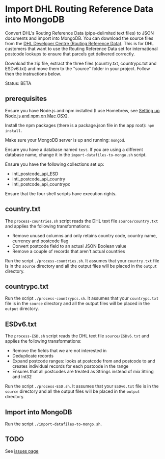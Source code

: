# Import DHL Routing Reference Data into MongoDB

Convert DHL's Routing Reference Data (pipe-delimited text files) to JSON documents and import into MongoDB. You can download the source files from the [DHL Developer Centre (Routing Reference Data)](http://www.dhl.co.uk/content/gb/en/express/resource_centre/integrated_shipping_solutions/developer_download_centre1.html). This is for DHL customers that want to use the Routing Reference Data set for international postcode lookups to ensure that parcels get delivered correctly.

Download the zip file, extract the three files (country.txt, countrypc.txt and ESDv6.txt) and move them to the "source" folder in your project. Follow then the instructions below.

Status: BETA

## prerequisites

Ensure you have Node.js and npm installed (I use Homebrew, see [Setting up Node.js and npm on Mac OSX](http://shapeshed.com/setting-up-nodejs-and-npm-on-mac-osx/)).

Install the npm packages (there is a package.json file in the app root): `npm install`.

Make sure your MongoDB server is up and running: `mongod`.

Ensure you have a database named `test`. If you are using a different database name, change it in the `import-datafiles-to-mongo.sh` script.

Ensure you have the following collections set up:
- intl_postcode_api_ESD
- intl_postcode_api_country
- intl_postcode_api_countrypc

Ensure that the four shell scripts have execution rights.

## country.txt

The `process-countries.sh` script reads the DHL text file `source/country.txt`  and applies the following transformations:
- Remove unused columns and only retains country code, country name, currency and postcode flag
- Convert postcode field to an actual JSON Boolean value
- Remove a couple of records that aren't actual countries

Run the script `./process-countries.sh`. It assumes that your `country.txt` file is in the `source` directory and all the output files will be placed in the `output` directory.

## countrypc.txt

Run the script `./process-countrypcs.sh`. It assumes that your `countrypc.txt` file is in the `source` directory and all the output files will be placed in the `output` directory.

## ESDv6.txt

The `process-ESD.sh` script reads the DHL text file `source/ESDv6.txt` and applies the following transformations:
- Remove the fields that we are not interested in
- Deduplicate records
- Expand postcode ranges: looks at postcode from and postcode to and creates individual records for each postcode in the range
- Ensures that all postcodes are treated as Strings instead of mix String and Int32

Run the script `./process-ESD.sh`. It assumes that your `ESDv6.txt` file is in the `source` directory and all the output files will be placed in the `output` directory.

## Import into MongoDB

Run the script `./import-datafiles-to-mongo.sh`.

## TODO

See [issues page](https://github.com/leeprovoost/dhl-routing-reference-data-to-json/issues)


